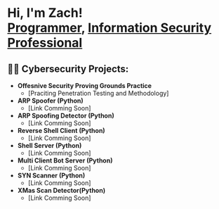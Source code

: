 <h1>Hi, I'm Zach! <br/><a href="https://github.com/zmiddle">Programmer</a>, <a href="https://www.linkedin.com/in/zach-middleton/">Information Security Professional</a></h1>

<h2>👨‍💻 Cybersecurity Projects:</h2>

- <b>Offesnive Security Proving Grounds Practice</b>
  - [Praciting Penetration Testing and Methodology]
- <b>ARP Spoofer (Python)</b>
  - [Link Comming Soon]
- <b>ARP Spoofing Detector (Python)</b>
  - [Link Comming Soon]
- <b>Reverse Shell Client (Python)</b>
  - [Link Comming Soon]
- <b>Shell Server (Python)</b>
  - [Link Comming Soon]
- <b>Multi Client Bot Server (Python)</b>
  - [Link Comming Soon]
- <b>SYN Scanner (Python)</b>
  - [Link Comming Soon]
- <b>XMas Scan Detector(Python)</b>
  - [Link Comming Soon]
